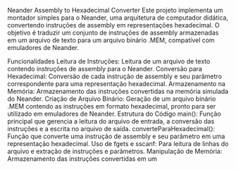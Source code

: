Neander Assembly to Hexadecimal Converter
Este projeto implementa um montador simples para o Neander, uma arquitetura de computador didática, convertendo instruções de assembly em representações hexadecimal. O objetivo é traduzir um conjunto de instruções de assembly armazenadas em um arquivo de texto para um arquivo binário .MEM, compatível com emuladores de Neander.

Funcionalidades
Leitura de Instruções: Leitura de um arquivo de texto contendo instruções de assembly para o Neander.
Conversão para Hexadecimal: Conversão de cada instrução de assembly e seu parâmetro correspondente para uma representação hexadecimal.
Armazenamento na Memória: Armazenamento das instruções convertidas na memória simulada do Neander.
Criação de Arquivo Binário: Geração de um arquivo binário .MEM contendo as instruções em formato hexadecimal, pronto para ser utilizado em emuladores de Neander.
Estrutura do Código
main(): Função principal que gerencia a leitura do arquivo de entrada, a conversão das instruções e a escrita no arquivo de saída.
converteParaHexadecimal(): Função que converte uma instrução de assembly e seu parâmetro em uma representação hexadecimal.
Uso de fgets e sscanf: Para leitura de linhas do arquivo e extração de instruções e parâmetros.
Manipulação de Memória: Armazenamento das instruções convertidas em um
